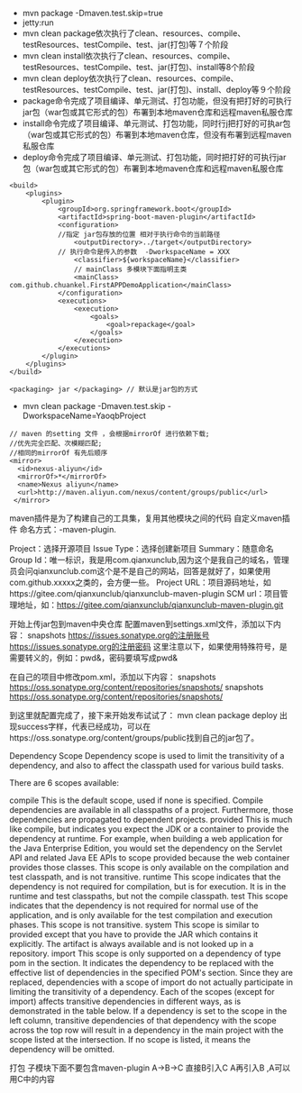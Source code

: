 * mvn package -Dmaven.test.skip=true
* jetty:run
* mvn clean package依次执行了clean、resources、compile、testResources、testCompile、test、jar(打包)等７个阶段
* mvn clean install依次执行了clean、resources、compile、testResources、testCompile、test、jar(打包)、install等8个阶段
* mvn clean deploy依次执行了clean、resources、compile、testResources、testCompile、test、jar(打包)、install、deploy等９个阶段
* package命令完成了项目编译、单元测试、打包功能，但没有把打好的可执行jar包（war包或其它形式的包）布署到本地maven仓库和远程maven私服仓库
* install命令完成了项目编译、单元测试、打包功能，同时行j把打好的可执ar包（war包或其它形式的包）布署到本地maven仓库，但没有布署到远程maven私服仓库
* deploy命令完成了项目编译、单元测试、打包功能，同时把打好的可执行jar包（war包或其它形式的包）布署到本地maven仓库和远程maven私服仓库
```
<build>
    <plugins>
        <plugin>
            <groupId>org.springframework.boot</groupId>
            <artifactId>spring-boot-maven-plugin</artifactId>
            <configuration>
            //指定 jar包存放的位置 相对于执行命令的当前路径
                <outputDirectory>../target</outputDirectory>
            // 执行命令是传入的参数  -DworkspaceName = XXX 
                <classifier>${workspaceName}</classifier>
                // mainClass 多模块下面指明主类
                <mainClass> com.github.chuankel.FirstAPPDemoApplication</mainClass>
            </configuration>
            <executions>
                <execution>
                    <goals>
                        <goal>repackage</goal>
                    </goals>
                </execution>
            </executions>
        </plugin>
    </plugins>
</build>

<packaging> jar </packaging> // 默认是jar包的方式
```
* mvn clean package -Dmaven.test.skip -DworkspaceName=YaoqbProject   

```
// maven 的setting 文件 ，会根据mirrorOf 进行依赖下载;
//优先完全匹配、次模糊匹配;
//相同的mirrorOf 有先后顺序
<mirror>
  <id>nexus-aliyun</id>
  <mirrorOf>*</mirrorOf>
  <name>Nexus aliyun</name>
  <url>http://maven.aliyun.com/nexus/content/groups/public</url>
 </mirror>
```
maven插件是为了构建自己的工具集，复用其他模块之间的代码
自定义maven插件
命名方式：<yourplugin>-maven-plugin.
 
 Project：选择开源项目
 Issue Type：选择创建新项目
 Summary：随意命名
 Group Id：唯一标识，我是用com.qianxunclub,因为这个是我自己的域名，管理员会问qianxunclub.com这个是不是自己的网站，回答是就好了，如果使用com.github.xxxxx之类的，会方便一些。
 Project URL：项目源码地址，如https://gitee.com/qianxunclub/qianxunclub-maven-plugin
 SCM url：项目管理地址，如：https://gitee.com/qianxunclub/qianxunclub-maven-plugin.git
 
 开始上传jar包到maven中央仓库
 配置maven到settings.xml文件，添加以下内容：
 <servers> 
     <server> 
         <id>snapshots</id> 
         <username>https://issues.sonatype.org的注册账号</username> 
         <password>https://issues.sonatype.org的注册密码</password> 
     </server>
 </servers>
 这里注意以下，如果使用特殊符号，是需要转义的，例如：pwd&，密码要填写成pwd&amp;
 
 在自己的项目中修改pom.xml，添加以下内容：
 <distributionManagement>
     <repository>
         <id>snapshots</id>
         <url>https://oss.sonatype.org/content/repositories/snapshots/</url>
     </repository>
     <snapshotRepository>
         <id>snapshots</id>
         <url>https://oss.sonatype.org/content/repositories/snapshots/</url>
     </snapshotRepository>
 </distributionManagement>
 
 到这里就配置完成了，接下来开始发布试试了：
 mvn clean package deploy
 出现success字样，代表已经成功，可以在https://oss.sonatype.org/content/groups/public找到自己的jar包了。
 
 
 Dependency Scope
 Dependency scope is used to limit the transitivity of a dependency, and also to affect the classpath used for various build tasks.
 
 There are 6 scopes available:
 
 compile
 This is the default scope, used if none is specified. Compile dependencies are available in all classpaths of a project. Furthermore, those dependencies are propagated to dependent projects.
 provided
 This is much like compile, but indicates you expect the JDK or a container to provide the dependency at runtime. For example, when building a web application for the Java Enterprise Edition, you would set the dependency on the Servlet API and related Java EE APIs to scope provided because the web container provides those classes. This scope is only available on the compilation and test classpath, and is not transitive.
 runtime
 This scope indicates that the dependency is not required for compilation, but is for execution. It is in the runtime and test classpaths, but not the compile classpath.
 test
 This scope indicates that the dependency is not required for normal use of the application, and is only available for the test compilation and execution phases. This scope is not transitive.
 system
 This scope is similar to provided except that you have to provide the JAR which contains it explicitly. The artifact is always available and is not looked up in a repository.
 import
 This scope is only supported on a dependency of type pom in the <dependencyManagement> section. It indicates the dependency to be replaced with the effective list of dependencies in the specified POM's <dependencyManagement> section. Since they are replaced, dependencies with a scope of import do not actually participate in limiting the transitivity of a dependency.
 Each of the scopes (except for import) affects transitive dependencies in different ways, as is demonstrated in the table below. If a dependency is set to the scope in the left column, transitive dependencies of that dependency with the scope across the top row will result in a dependency in the main project with the scope listed at the intersection. If no scope is listed, it means the dependency will be omitted.
 
 
 打包 子模块下面不要包含maven-plugin 
 A->B->C
 直接B引入C A再引入B ,A可以用C中的内容
